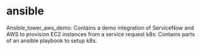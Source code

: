 # ansible

Ansible_tower_aws_demo: Contains a demo integration of ServiceNow and AWS to provision EC2 instances from a service request
k8s: Contains parts of an ansible playbook to setup k8s.